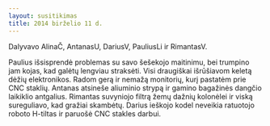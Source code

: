 ```yaml
---
layout: susitikimas
title: 2014 birželio 11 d.
---
```

Dalyvavo AlinaČ, AntanasU, DariusV, PauliusLi ir RimantasV.


Paulius išsisprendė problemas su savo šešekojo maitinimu, bei trumpino jam
kojas, kad galėtų lengviau straksėti.
Visi draugiškai išrūšiavom keletą dėžių elektronikos. Radom gerą ir nemažą
monitorių, kurį pastatėm prie CNC staklių.
Antanas atsineše aliuminio strypą ir gamino bagažinės dangčio laikiklio
antgalius.
Rimantas suvyniojo filtrą žemų dažnių kolonėlei ir viską sureguliavo, kad
gražiai skambėtų.
Darius ieškojo kodel neveikia ratuotojo roboto H-tiltas ir paruošė CNC
stakles darbui.


